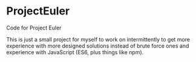 # ProjectEuler
Code for Project Euler

This is just a small project for myself to work on intermittently to get more experience with more designed solutions instead of brute force ones and experience with JavaScript (ES6, plus things like npm).
